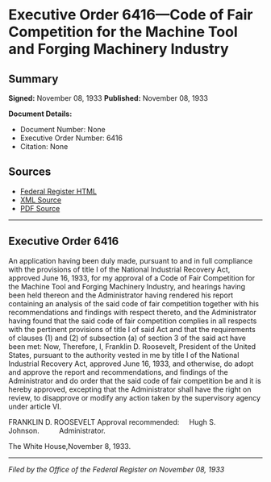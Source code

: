 # Executive Order 6416—Code of Fair Competition for the Machine Tool and Forging Machinery Industry

## Summary

**Signed:** November 08, 1933
**Published:** November 08, 1933

**Document Details:**
- Document Number: None
- Executive Order Number: 6416
- Citation: None

## Sources
- [Federal Register HTML](https://www.presidency.ucsb.edu/documents/executive-order-6416-code-fair-competition-for-the-machine-tool-and-forging-machinery)
- [XML Source](None)
- [PDF Source](None)

---

## Executive Order 6416

An application having been duly made, pursuant to and in full compliance with the provisions of title I of the National Industrial Recovery Act, approved June 16, 1933, for my approval of a Code of Fair Competition for the Machine Tool and Forging Machinery Industry, and hearings having been held thereon and the Administrator having rendered his report containing an analysis of the said code of fair competition together with his recommendations and findings with respect thereto, and the Administrator having found that the said code of fair competition complies in all respects with the pertinent provisions of title I of said Act and that the requirements of clauses (1) and (2) of subsection (a) of section 3 of the said act have been met:
Now, Therefore, I, Franklin D. Roosevelt, President of the United States, pursuant to the authority vested in me by title I of the National Industrial Recovery Act, approved June 16, 1933, and otherwise, do adopt and approve the report and recommendations, and findings of the Administrator and do order that the said code of fair competition be and it is hereby approved, excepting that the Administrator shall have the right on review, to disapprove or modify any action taken by the supervisory agency under article VI.

FRANKLIN D. ROOSEVELT
Approval recommended:     Hugh S. Johnson.          Administrator.

The White House,November 8, 1933.

---

*Filed by the Office of the Federal Register on November 08, 1933*
